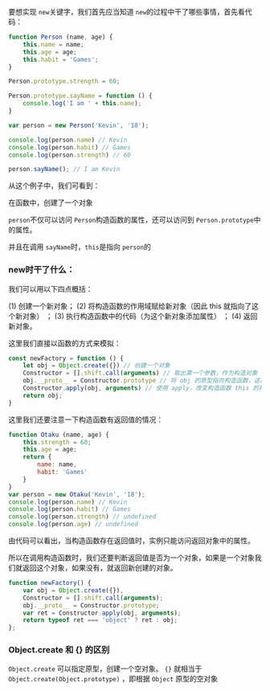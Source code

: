 要想实现 `new`关键字，我们首先应当知道 `new`的过程中干了哪些事情，首先看代码：

```js
function Person (name, age) {
    this.name = name;
    this.age = age;
    this.habit = 'Games';
}

Person.prototype.strength = 60;

Person.prototype.sayName = function () {
    console.log('I am ' + this.name);
}

var person = new Person('Kevin', '18');

console.log(person.name) // Kevin
console.log(person.habit) // Games
console.log(person.strength) // 60

person.sayName(); // I am Kevin
```

从这个例子中，我们可看到：

在函数中，创建了一个对象

`person`不仅可以访问 `Person`构造函数的属性，还可以访问到 `Person.prototype`中的属性。

并且在调用 `sayName`时，`this`是指向 `person`的

### new时干了什么：

我们可以用以下四点概括：

(1) 创建一个新对象；
(2) 将构造函数的作用域赋给新对象（因此 this 就指向了这个新对象） ；
(3) 执行构造函数中的代码（为这个新对象添加属性） ；
(4) 返回新对象。

这里我们直接以函数的方式来模拟：

```js
const newFactory = function () {
    let obj = Object.create({}) // 创建一个对象
    Constructor = [].shift.call(arguments) // 取出第一个参数，作为构造对象
    obj.__proto__ = Constructor.prototype // 将 obj 的原型指向构造函数，这样 obj 就可以访问到构造函数原型中的属性
    Constructor.apply(obj, arguments) // 使用 apply，改变构造函数 this 的指向到新建的对象，这样 obj 就可以访问到构造函数中的属性
    return obj;
}
```

这里我们还要注意一下构造函数有返回值的情况：

```js
function Otaku (name, age) {
    this.strength = 60;
    this.age = age;
    return {
        name: name,
        habit: 'Games'
    }
}
var person = new Otaku('Kevin', '18');
console.log(person.name) // Kevin
console.log(person.habit) // Games
console.log(person.strength) // undefined
console.log(person.age) // undefined
```

由代码可以看出，当构造函数存在返回值时，实例只能访问返回对象中的属性。

所以在调用构造函数时，我们还要判断返回值是否为一个对象，如果是一个对象我们就返回这个对象，如果没有，就返回新创建的对象。

```js
function newFactory() {
    var obj = Object.create({}),
    Constructor = [].shift.call(arguments);
    obj.__proto__ = Constructor.prototype;
    var ret = Constructor.apply(obj, arguments);
    return typeof ret === 'object' ? ret : obj;
};
```

### Object.create 和 {} 的区别

`Object.create` 可以指定原型，创建一个空对象。
`{}` 就相当于 `Object.create(Object.prototype)` ，即根据 `Object` 原型的空对象
